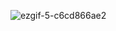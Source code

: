    ![ezgif-5-c6cd866ae2](https://user-images.githubusercontent.com/102408995/160274036-0e6ddc57-1e57-424e-96b6-5fb6fa4f121f.gif)
